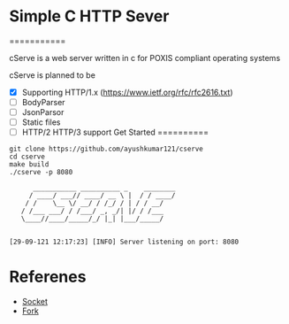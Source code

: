 # Simple C HTTP Sever
===========

cServe is a web server written in c for POXIS compliant operating systems

cServe is planned to be

- [x] Supporting HTTP/1.x (https://www.ietf.org/rfc/rfc2616.txt)
- [ ] BodyParser
- [ ] JsonParsor
- [ ] Static files
- [ ] HTTP/2 HTTP/3 support
Get Started
==========

```
git clone https://github.com/ayushkumar121/cserve
cd cserve
make build
./cserve -p 8080

```

```console
      ___________ __________ _    ________   
     / ____/ ___// ____/ __ \ |  / / ____/   
    / /    \__ \/ __/ / /_/ / | / / __/      
   / /___ ___/ / /___/ _, _/| |/ / /___      
   \____//____/_____/_/ |_| |___/_____/      


[29-09-121 12:17:23] [INFO] Server listening on port: 8080
```

Referenes
=========

- [Socket](https://man7.org/linux/man-pages/man2/socket.2.html)
- [Fork](https://man7.org/linux/man-pages/man2/fork.2.html)
